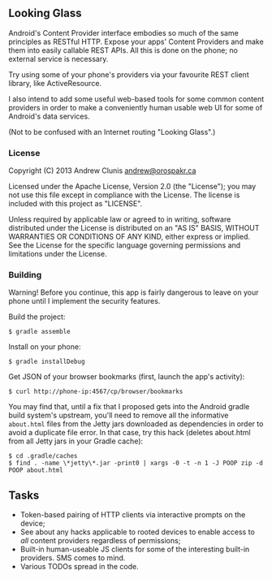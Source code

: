 ## Looking Glass

Android's Content Provider interface embodies so much of the same
principles as RESTful HTTP.  Expose your apps' Content Providers and
make them into easily callable REST APIs.  All this is done on the
phone; no external service is necessary.

Try using some of your phone's providers via your favourite REST
client library, like ActiveResource.

I also intend to add some useful web-based tools for some common
content providers in order to make a conveniently human usable web UI
for some of Android's data services.

(Not to be confused with an Internet routing "Looking Glass".)

### License

Copyright (C) 2013 Andrew Clunis <andrew@orospakr.ca>

Licensed under the Apache License, Version 2.0 (the "License"); you
may not use this file except in compliance with the License.  The
license is included with this project as "LICENSE".

Unless required by applicable law or agreed to in writing, software
distributed under the License is distributed on an "AS IS" BASIS,
WITHOUT WARRANTIES OR CONDITIONS OF ANY KIND, either express or
implied.  See the License for the specific language governing
permissions and limitations under the License.

### Building

Warning!  Before you continue, this app is fairly dangerous to leave
on your phone until I implement the security features.

Build the project:

    $ gradle assemble
    
Install on your phone:

    $ gradle installDebug
    
Get JSON of your browser bookmarks (first, launch the app's activity):

    $ curl http://phone-ip:4567/cp/browser/bookmarks

You may find that, until a fix that I proposed gets into the Android
gradle build system's upstream, you'll need to remove all the
informative `about.html` files from the Jetty jars downloaded as
dependencies in order to avoid a duplicate file error.  In that case,
try this hack (deletes about.html from all Jetty jars in your Gradle
cache):

    $ cd .gradle/caches
    $ find . -name \*jetty\*.jar -print0 | xargs -0 -t -n 1 -J POOP zip -d POOP about.html

## Tasks

* Token-based pairing of HTTP clients via interactive prompts on the
  device;
* See about any hacks applicable to rooted devices to enable access to
  *all* content providers regardless of permissions;
* Built-in human-useable JS clients for some of the interesting
  built-in providers.  SMS comes to mind.
* Various TODOs spread in the code.

